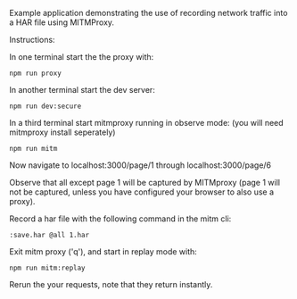 Example application demonstrating the use of recording network traffic into a HAR file using MITMProxy. 


Instructions: 

In one terminal start the the proxy with: 

```
npm run proxy
```


In another terminal start the dev server: 


```
npm run dev:secure
```


In a third terminal start mitmproxy running in observe mode: (you will need mitmproxy install seperately) 

```
npm run mitm
```


Now navigate to localhost:3000/page/1 through localhost:3000/page/6

Observe that all except page 1 will be captured by MITMproxy (page 1 will not be captured, unless you have configured your browser to also use a proxy). 

Record a har file with the following command in the mitm cli: 

```
:save.har @all 1.har
```


Exit mitm proxy ('q'), and start in replay mode with: 

```
npm run mitm:replay
```

Rerun the your requests, note that they return instantly. 



